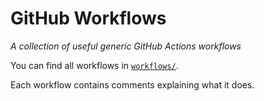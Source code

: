 # GitHub Workflows

*A collection of useful generic GitHub Actions workflows*

You can find all workflows in [`workflows/`](https://github.com/jessesquires/gh-workflows/tree/main/workflows).

Each workflow contains comments explaining what it does.
